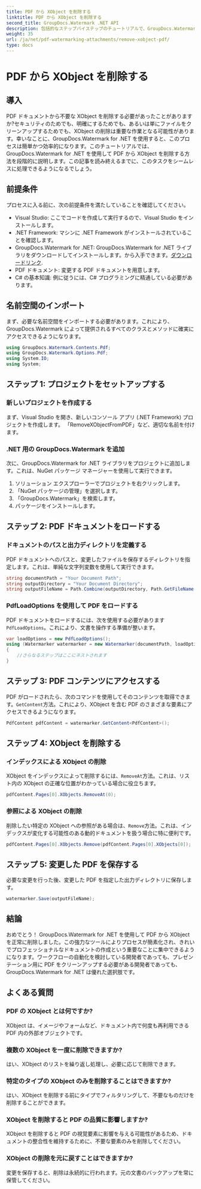 ```yaml
---
title: PDF から XObject を削除する
linktitle: PDF から XObject を削除する
second_title: GroupDocs.Watermark .NET API
description: 包括的なステップバイステップのチュートリアルで、GroupDocs.Watermark for .NET を使用して PDF から XObject を簡単に削除する方法を学びましょう。
weight: 35
url: /ja/net/pdf-watermarking-attachments/remove-xobject-pdf/
type: docs
---
```

# PDF から XObject を削除する

## 導入
PDF ドキュメントから不要な XObject を削除する必要があったことがありますか?セキュリティのためでも、明確にするためでも、あるいは単にファイルをクリーンアップするためでも、XObject の削除は重要な作業となる可能性があります。幸いなことに、GroupDocs.Watermark for .NET を使用すると、このプロセスは簡単かつ効率的になります。このチュートリアルでは、GroupDocs.Watermark for .NET を使用して PDF から XObject を削除する方法を段階的に説明します。この記事を読み終えるまでに、このタスクをシームレスに処理できるようになるでしょう。
## 前提条件
プロセスに入る前に、次の前提条件を満たしていることを確認してください。
- Visual Studio: ここでコードを作成して実行するので、Visual Studio をインストールします。
- .NET Framework: マシンに .NET Framework がインストールされていることを確認します。
-  GroupDocs.Watermark for .NET: GroupDocs.Watermark for .NET ライブラリをダウンロードしてインストールします。から入手できます。[ダウンロードリンク](https://releases.groupdocs.com/Watermark/net/).
- PDF ドキュメント: 変更する PDF ドキュメントを用意します。
- C# の基本知識: 例に従うには、C# プログラミングに精通している必要があります。
## 名前空間のインポート
まず、必要な名前空間をインポートする必要があります。これにより、GroupDocs.Watermark によって提供されるすべてのクラスとメソッドに確実にアクセスできるようになります。
```csharp
using GroupDocs.Watermark.Contents.Pdf;
using GroupDocs.Watermark.Options.Pdf;
using System.IO;
using System;
```
## ステップ 1: プロジェクトをセットアップする
### 新しいプロジェクトを作成する
まず、Visual Studio を開き、新しいコンソール アプリ (.NET Framework) プロジェクトを作成します。 「RemoveXObjectFromPDF」など、適切な名前を付けます。
### .NET 用の GroupDocs.Watermark を追加
次に、GroupDocs.Watermark for .NET ライブラリをプロジェクトに追加します。これは、NuGet パッケージ マネージャーを使用して実行できます。
1. ソリューション エクスプローラーでプロジェクトを右クリックします。
2. 「NuGet パッケージの管理」を選択します。
3. 「GroupDocs.Watermark」を検索します。
4. パッケージをインストールします。
## ステップ 2: PDF ドキュメントをロードする
### ドキュメントのパスと出力ディレクトリを定義する
PDF ドキュメントへのパスと、変更したファイルを保存するディレクトリを指定します。これは、単純な文字列変数を使用して実行できます。
```csharp
string documentPath = "Your Document Path";
string outputDirectory = "Your Document Directory";
string outputFileName = Path.Combine(outputDirectory, Path.GetFileName(documentPath));
```
### PdfLoadOptions を使用して PDF をロードする
PDF ドキュメントをロードするには、次を使用する必要があります`PdfLoadOptions`。これにより、文書を操作する準備が整います。
```csharp
var loadOptions = new PdfLoadOptions();
using (Watermarker watermarker = new Watermarker(documentPath, loadOptions))
{
    //さらなるステップはここにネストされます
}
```
## ステップ 3: PDF コンテンツにアクセスする
PDF がロードされたら、次のコマンドを使用してそのコンテンツを取得できます。`GetContent`方法。これにより、XObject を含む PDF のさまざまな要素にアクセスできるようになります。
```csharp
PdfContent pdfContent = watermarker.GetContent<PdfContent>();
```
## ステップ 4: XObject を削除する
### インデックスによる XObject の削除
XObject をインデックスによって削除するには、`RemoveAt`方法。これは、リスト内の XObject の正確な位置がわかっている場合に役立ちます。
```csharp
pdfContent.Pages[0].XObjects.RemoveAt(0);
```
### 参照による XObject の削除
削除したい特定の XObject への参照がある場合は、`Remove`方法。これは、インデックスが変化する可能性のある動的ドキュメントを扱う場合に特に便利です。
```csharp
pdfContent.Pages[0].XObjects.Remove(pdfContent.Pages[0].XObjects[0]);
```
## ステップ 5: 変更した PDF を保存する
必要な変更を行った後、変更した PDF を指定した出力ディレクトリに保存します。
```csharp
watermarker.Save(outputFileName);
```
## 結論
おめでとう！ GroupDocs.Watermark for .NET を使用して PDF から XObject を正常に削除しました。この強力なツールによりプロセスが簡素化され、きれいでプロフェッショナルなドキュメントの作成という重要なことに集中できるようになります。ワークフローの自動化を検討している開発者であっても、プレゼンテーション用に PDF をクリーンアップする必要がある開発者であっても、GroupDocs.Watermark for .NET は優れた選択肢です。
## よくある質問
### PDF の XObject とは何ですか?
XObject は、イメージやフォームなど、ドキュメント内で何度も再利用できる PDF 内の外部オブジェクトです。
### 複数の XObject を一度に削除できますか?
はい、XObject のリストを繰り返し処理し、必要に応じて削除できます。
### 特定のタイプの XObject のみを削除することはできますか?
はい、XObject を削除する前にタイプでフィルタリングして、不要なものだけを削除することができます。
### XObject を削除すると PDF の品質に影響しますか?
XObject を削除すると PDF の視覚要素に影響を与える可能性があるため、ドキュメントの整合性を維持するために、不要な要素のみを削除してください。
### XObject の削除を元に戻すことはできますか?
変更を保存すると、削除は永続的に行われます。元の文書のバックアップを常に保管してください。